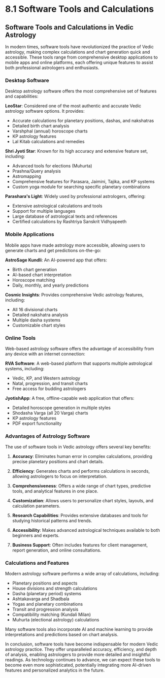 # 8.1 Software Tools and Calculations

## Software Tools and Calculations in Vedic Astrology

In modern times, software tools have revolutionized the practice of Vedic astrology, making complex calculations and chart generation quick and accessible. These tools range from comprehensive desktop applications to mobile apps and online platforms, each offering unique features to assist both professional astrologers and enthusiasts.

### Desktop Software

Desktop astrology software offers the most comprehensive set of features and capabilities:

**LeoStar**: Considered one of the most authentic and accurate Vedic astrology software options. It provides:
- Accurate calculations for planetary positions, dashas, and nakshatras
- Detailed birth chart analysis 
- Varshphal (annual) horoscope charts
- KP astrology features
- Lal Kitab calculations and remedies

**Shri Jyoti Star**: Known for its high accuracy and extensive feature set, including:
- Advanced tools for elections (Muhurta)
- Prashna/Query analysis
- Astromapping
- Comprehensive features for Parasara, Jaimini, Tajika, and KP systems
- Custom yoga module for searching specific planetary combinations

**Parashara's Light**: Widely used by professional astrologers, offering:
- Extensive astrological calculations and tools
- Support for multiple languages
- Large database of astrological texts and references
- Certified calculations by Rashtriya Sanskrit Vidhyapeeth

### Mobile Applications

Mobile apps have made astrology more accessible, allowing users to generate charts and get predictions on-the-go:

**AstroSage Kundli**: An AI-powered app that offers:
- Birth chart generation
- AI-based chart interpretation
- Horoscope matching
- Daily, monthly, and yearly predictions

**Cosmic Insights**: Provides comprehensive Vedic astrology features, including:
- All 16 divisional charts
- Detailed nakshatra analysis
- Multiple dasha systems
- Customizable chart styles

### Online Tools

Web-based astrology software offers the advantage of accessibility from any device with an internet connection:

**RVA Software**: A web-based platform that supports multiple astrological systems, including:
- Vedic, KP, and Western astrology
- Natal, progression, and transit charts
- Free access for budding astrologers

**JyotishApp**: A free, offline-capable web application that offers:
- Detailed horoscope generation in multiple styles
- Shodasha Varga (all 20 Varga) charts
- KP astrology features
- PDF export functionality

### Advantages of Astrology Software

The use of software tools in Vedic astrology offers several key benefits:

1. **Accuracy**: Eliminates human error in complex calculations, providing precise planetary positions and chart details.

2. **Efficiency**: Generates charts and performs calculations in seconds, allowing astrologers to focus on interpretation.

3. **Comprehensiveness**: Offers a wide range of chart types, predictive tools, and analytical features in one place.

4. **Customization**: Allows users to personalize chart styles, layouts, and calculation parameters.

5. **Research Capabilities**: Provides extensive databases and tools for studying historical patterns and trends.

6. **Accessibility**: Makes advanced astrological techniques available to both beginners and experts.

7. **Business Support**: Often includes features for client management, report generation, and online consultations.

### Calculations and Features

Modern astrology software performs a wide array of calculations, including:

- Planetary positions and aspects
- House divisions and strength calculations
- Dasha (planetary period) systems
- Ashtakavarga and Shadbala
- Yogas and planetary combinations
- Transit and progression analysis
- Compatibility matching (Kundali Milan)
- Muhurta (electional astrology) calculations

Many software tools also incorporate AI and machine learning to provide interpretations and predictions based on chart analysis.

In conclusion, software tools have become indispensable for modern Vedic astrology practice. They offer unparalleled accuracy, efficiency, and depth of analysis, enabling astrologers to provide more detailed and insightful readings. As technology continues to advance, we can expect these tools to become even more sophisticated, potentially integrating more AI-driven features and personalized analytics in the future. 